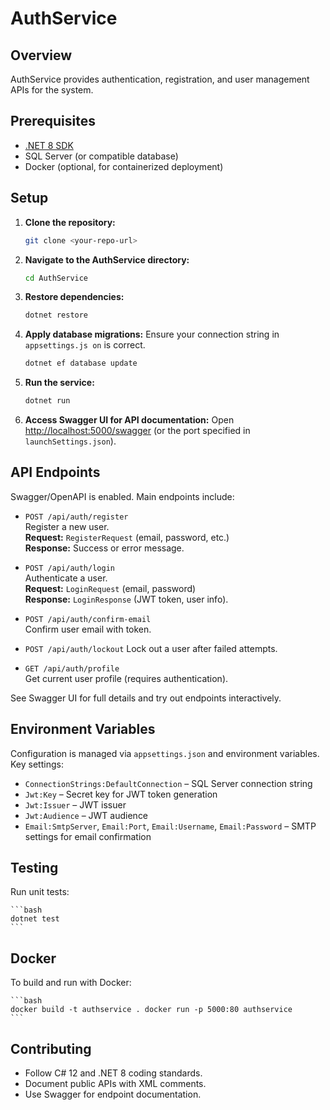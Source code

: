 # AuthService

## Overview
AuthService provides authentication, registration, and user management APIs for the system.

## Prerequisites
- [.NET 8 SDK](https://dotnet.microsoft.com/download/dotnet/8.0)
- SQL Server (or compatible database)
- Docker (optional, for containerized deployment)

## Setup

1. **Clone the repository:**
	```bash
	git clone <your-repo-url>
	```

2. **Navigate to the AuthService directory:**
	```bash	
	cd AuthService
	```

3. **Restore dependencies:**
	```bash
	dotnet restore
	```

4. **Apply database migrations:**
   Ensure your connection string in `appsettings.js	on` is correct.
	```bash
	dotnet ef database update
	```

5. **Run the service:**	
	```bash
	dotnet run
	```

6. **Access Swagger UI for API documentation:**
Open [http://localhost:5000/swagger](http://localhost:5000/swagger) (or the port specified in `launchSettings.json`).

## API Endpoints

Swagger/OpenAPI is enabled. Main endpoints include:

- `POST /api/auth/register`  
Register a new user.  
**Request:** `RegisterRequest` (email, password, etc.)  
**Response:** Success or error message.

- `POST /api/auth/login`  
Authenticate a user.  
**Request:** `LoginRequest` (email, password)  
**Response:** `LoginResponse` (JWT token, user info).

- `POST /api/auth/confirm-email`  
Confirm user email with token.

- `POST /api/auth/lockout` 
Lock out a user after failed attempts.

- `GET /api/auth/profile`  
Get current user profile (requires authentication).

See Swagger UI for full details and try out endpoints interactively.

## Environment Variables

Configuration is managed via `appsettings.json` and environment variables. Key settings:

- `ConnectionStrings:DefaultConnection` – SQL Server connection string
- `Jwt:Key` – Secret key for JWT token generation
- `Jwt:Issuer` – JWT issuer
- `Jwt:Audience` – JWT audience
- `Email:SmtpServer`, `Email:Port`, `Email:Username`, `Email:Password` – SMTP settings for email confirmation

## Testing

Run unit tests:

	```bash
	dotnet test
	```

## Docker

To build and run with Docker:

	```bash
	docker build -t authservice . docker run -p 5000:80 authservice
	```

## Contributing

- Follow C# 12 and .NET 8 coding standards.
- Document public APIs with XML comments.
- Use Swagger for endpoint documentation.
